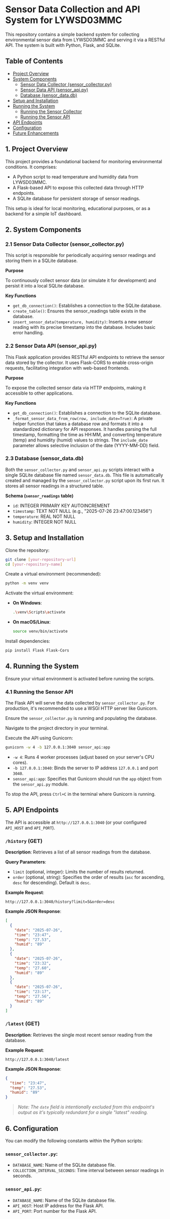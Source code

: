 # Sensor Data Collection and API System for LYWSD03MMC

This repository contains a simple backend system for collecting environmental sensor data from LYWSD03MMC and serving it via a RESTful API. The system is built with Python, Flask, and SQLite.

## Table of Contents

- [Project Overview](#1-project-overview)
- [System Components](#2-system-components)
  - [Sensor Data Collector (sensor_collector.py)](#21-sensor-data-collector-sensor_collectorpy)
  - [Sensor Data API (sensor_api.py)](#22-sensor-data-api-sensor_apipy)
  - [Database (sensor_data.db)](#23-database-sensor_datadb)
- [Setup and Installation](#3-setup-and-installation)
- [Running the System](#4-running-the-system)
  - [Running the Sensor Collector](#41-running-the-sensor-collector)
  - [Running the Sensor API](#42-running-the-sensor-api)
- [API Endpoints](#5-api-endpoints)
- [Configuration](#6-configuration)
- [Future Enhancements](#7-future-enhancements)

## 1. Project Overview

This project provides a foundational backend for monitoring environmental conditions. It comprises:

- A Python script to read temperature and humidity data from LYWSD03MMC.
- A Flask-based API to expose this collected data through HTTP endpoints.
- A SQLite database for persistent storage of sensor readings.

This setup is ideal for local monitoring, educational purposes, or as a backend for a simple IoT dashboard.

## 2. System Components

### 2.1 Sensor Data Collector (sensor_collector.py)

This script is responsible for periodically acquiring sensor readings and storing them in a SQLite database.

**Purpose**

To continuously collect sensor data (or simulate it for development) and persist it into a local SQLite database.

**Key Functions**

- `get_db_connection()`: Establishes a connection to the SQLite database.
- `create_table()`: Ensures the sensor_readings table exists in the database.
- `insert_sensor_data(temperature, humidity)`: Inserts a new sensor reading with its precise timestamp into the database. Includes basic error handling.

### 2.2 Sensor Data API (sensor_api.py)

This Flask application provides RESTful API endpoints to retrieve the sensor data stored by the collector. It uses Flask-CORS to enable cross-origin requests, facilitating integration with web-based frontends.

**Purpose**

To expose the collected sensor data via HTTP endpoints, making it accessible to other applications.

**Key Functions**

- `get_db_connection()`: Establishes a connection to the SQLite database.
- `_format_sensor_data_from_row(row, include_date=True)`: A private helper function that takes a database row and formats it into a standardized dictionary for API responses. It handles parsing the full timestamp, formatting the time as HH:MM, and converting temperature (temp) and humidity (humid) values to strings. The `include_date` parameter allows selective inclusion of the date (YYYY-MM-DD) field.

### 2.3 Database (sensor_data.db)

Both the `sensor_collector.py` and `sensor_api.py` scripts interact with a single SQLite database file named `sensor_data.db`. This file is automatically created and managed by the `sensor_collector.py` script upon its first run. It stores all sensor readings in a structured table.

**Schema (`sensor_readings` table)**

- `id`: INTEGER PRIMARY KEY AUTOINCREMENT  
- `timestamp`: TEXT NOT NULL (e.g., "2025-07-26 23:47:00.123456")  
- `temperature`: REAL NOT NULL  
- `humidity`: INTEGER NOT NULL

## 3. Setup and Installation

Clone the repository:

```bash
git clone [your-repository-url]
cd [your-repository-name]
```

Create a virtual environment (recommended):

```bash
python -m venv venv
```

Activate the virtual environment:

- **On Windows**:
  ```bash
  .\venv\Scripts\activate
  ```

- **On macOS/Linux**:
  ```bash
  source venv/bin/activate
  ```

Install dependencies:

```bash
pip install Flask Flask-Cors
```

## 4. Running the System

Ensure your virtual environment is activated before running the scripts.

### 4.1 Running the Sensor API

The Flask API will serve the data collected by `sensor_collector.py`. For production, it's recommended to use a WSGI HTTP server like Gunicorn.

Ensure the `sensor_collector.py` is running and populating the database.

Navigate to the project directory in your terminal.

Execute the API using Gunicorn:

```bash
gunicorn -w 4 -b 127.0.0.1:3040 sensor_api:app
```

- `-w 4`: Runs 4 worker processes (adjust based on your server's CPU cores).
- `-b 127.0.0.1:3040`: Binds the server to IP address `127.0.0.1` and port `3040`.
- `sensor_api:app`: Specifies that Gunicorn should run the `app` object from the `sensor_api.py` module.

To stop the API, press `Ctrl+C` in the terminal where Gunicorn is running.

## 5. API Endpoints

The API is accessible at `http://127.0.0.1:3040` (or your configured `API_HOST` and `API_PORT`).

### `/history` (GET)

**Description**: Retrieves a list of all sensor readings from the database.

**Query Parameters**:

- `limit` (optional, integer): Limits the number of results returned.
- `order` (optional, string): Specifies the order of results (`asc` for ascending, `desc` for descending). Default is `desc`.

**Example Request**:

```
http://127.0.0.1:3040/history?limit=5&order=desc
```

**Example JSON Response**:

```json
[
  {
    "date": "2025-07-26",
    "time": "23:47",
    "temp": "27.53",
    "humid": "89"
  },
  {
    "date": "2025-07-26",
    "time": "23:32",
    "temp": "27.60",
    "humid": "89"
  },
  {
    "date": "2025-07-26",
    "time": "23:17",
    "temp": "27.56",
    "humid": "89"
  }
]
```

### `/latest` (GET)

**Description**: Retrieves the single most recent sensor reading from the database.

**Example Request**:

```
http://127.0.0.1:3040/latest
```

**Example JSON Response**:

```json
{
  "time": "23:47",
  "temp": "27.53",
  "humid": "89"
}
```

> _Note: The `date` field is intentionally excluded from this endpoint's output as it's typically redundant for a single "latest" reading._

## 6. Configuration

You can modify the following constants within the Python scripts:

### `sensor_collector.py`:

- `DATABASE_NAME`: Name of the SQLite database file.
- `COLLECTION_INTERVAL_SECONDS`: Time interval between sensor readings in seconds.

### `sensor_api.py`:

- `DATABASE_NAME`: Name of the SQLite database file.
- `API_HOST`: Host IP address for the Flask API.
- `API_PORT`: Port number for the Flask API.
